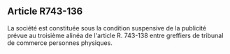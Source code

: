 Article R743-136
----
La société est constituée sous la condition suspensive de la publicité prévue au
troisième alinéa de l'article R. 743-138 entre greffiers de tribunal de commerce
personnes physiques.
